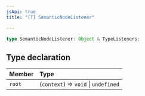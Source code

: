 ```yaml
---
jsApi: true
title: "[T] SemanticNodeListener"

---
```

```ts
type SemanticNodeListener: Object & TypeListeners;
```

## Type declaration

| Member | Type |
| :------ | :------ |
| `root` | (`context`) => `void` \| `undefined` |
